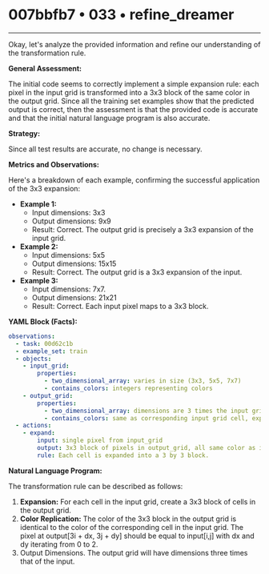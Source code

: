 # 007bbfb7 • 033 • refine_dreamer

---
Okay, let's analyze the provided information and refine our understanding of the transformation rule.

**General Assessment:**

The initial code seems to correctly implement a simple expansion rule: each pixel in the input grid is transformed into a 3x3 block of the same color in the output grid. Since all the training set examples show that the predicted output is correct, then the assessment is that the provided code is accurate and that the initial natural language program is also accurate.

**Strategy:**

Since all test results are accurate, no change is necessary.

**Metrics and Observations:**

Here's a breakdown of each example, confirming the successful application of the 3x3 expansion:

*   **Example 1:**
    *   Input dimensions: 3x3
    *   Output dimensions: 9x9
    *   Result: Correct. The output grid is precisely a 3x3 expansion of the input grid.
*   **Example 2:**
    *   Input dimensions: 5x5
    *   Output dimensions: 15x15
    *   Result: Correct. The output grid is a 3x3 expansion of the input.
*   **Example 3:**
    *   Input dimensions: 7x7.
    *   Output dimensions: 21x21
    *   Result: Correct. Each input pixel maps to a 3x3 block.

**YAML Block (Facts):**

```yaml
observations:
  - task: 00d62c1b
  - example_set: train
  - objects:
    - input_grid:
        properties:
          - two_dimensional_array: varies in size (3x3, 5x5, 7x7)
          - contains_colors: integers representing colors
    - output_grid:
        properties:
          - two_dimensional_array: dimensions are 3 times the input grid
          - contains_colors: same as corresponding input grid cell, expanded
  - actions:
    - expand:
        input: single pixel from input_grid
        output: 3x3 block of pixels in output_grid, all same color as input pixel
        rule: Each cell is expanded into a 3 by 3 block.

```

**Natural Language Program:**

The transformation rule can be described as follows:

1.  **Expansion:** For each cell in the input grid, create a 3x3 block of cells in the output grid.
2.  **Color Replication:** The color of the 3x3 block in the output grid is identical to the color of the corresponding cell in the input grid. The pixel at output\[3i + dx, 3j + dy] should be equal to input\[i,j] with dx and dy iterating from 0 to 2.
3. Output Dimensions. The output grid will have dimensions three times that of the input.


